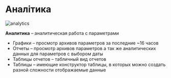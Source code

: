 # Аналітика

![analytics](/img/analytics.png)

**Аналитика** – аналитическая работа с параметрами

*	Графики – просмотр архивов параметров за последние  ~16 часов
*	Отчеты – просмотр архивов параметров а так же аналитических данных для параметров с выбором даты
*	Таблицы отчетов – табличный вид отчетов
*	Таблицы – имеющие конструктор таблицы, в которых можно создать разной сложности отображаемые данные

